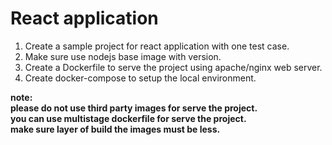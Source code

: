 # React application

1) Create a sample project for react application with one test case.
2) Make sure use nodejs base image with version.
3) Create a Dockerfile to serve the project using apache/nginx web server.
4) Create docker-compose to setup the local environment.

**note:**<br />
**please do not use third party images for serve the project.**<br />
**you can use multistage dockerfile for serve the project.**<br />
**make sure layer of build the images must be less.**<br />
